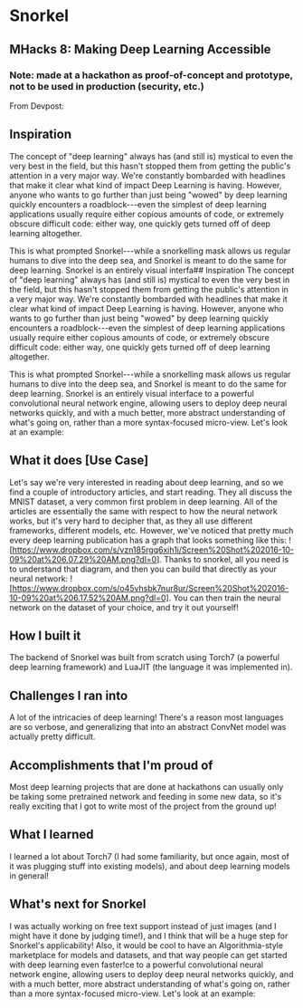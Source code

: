 # Snorkel
## MHacks 8: Making Deep Learning Accessible
### Note: made at a hackathon as proof-of-concept and prototype, not to be used in production (security, etc.)

From Devpost:

## Inspiration
The concept of "deep learning" always has (and still is) mystical to even the very best in the field, but this hasn't stopped them from getting the public's attention in a very major way. We're constantly bombarded with headlines that make it clear what kind of impact Deep Learning is having. However, anyone who wants to go further than just being "wowed" by deep learning quickly encounters a roadblock---even the simplest of deep learning applications usually require either copious amounts of code, or extremely obscure difficult code: either way, one quickly gets turned off of deep learning altogether.

This is what prompted Snorkel---while a snorkelling mask allows us regular humans to dive into the deep sea, and Snorkel is meant to do the same for deep learning. Snorkel is an entirely visual interfa## Inspiration
The concept of "deep learning" always has (and still is) mystical to even the very best in the field, but this hasn't stopped them from getting the public's attention in a very major way. We're constantly bombarded with headlines that make it clear what kind of impact Deep Learning is having. However, anyone who wants to go further than just being "wowed" by deep learning quickly encounters a roadblock---even the simplest of deep learning applications usually require either copious amounts of code, or extremely obscure difficult code: either way, one quickly gets turned off of deep learning altogether.

This is what prompted Snorkel---while a snorkelling mask allows us regular humans to dive into the deep sea, and Snorkel is meant to do the same for deep learning. Snorkel is an entirely visual interface to a powerful convolutional neural network engine, allowing users to deploy deep neural networks quickly, and with a much better, more abstract understanding of what's going on, rather than a more syntax-focused micro-view. Let's look at an example:

## What it does [Use Case]

Let's say we're very interested in reading about deep learning, and so we find a couple of introductory articles, and start reading. They all discuss the MNIST dataset, a very common first problem in deep learning. All of the articles are essentially the same with respect to how the neural network works, but it's very hard to decipher that, as they all use different frameworks, different models, etc. However, we've noticed that pretty much every deep learning publication has a graph that looks something like this: ![https://www.dropbox.com/s/vzn185rgq6xih1i/Screen%20Shot%202016-10-09%20at%206.07.29%20AM.png?dl=0]. Thanks to snorkel, all you need is to understand that diagram, and then you can build that directly as your neural network: ![https://www.dropbox.com/s/o45vhsbk7nur8ur/Screen%20Shot%202016-10-09%20at%206.17.52%20AM.png?dl=0]. You can then train the neural network on the dataset of your choice, and try it out yourself!

## How I built it
The backend of Snorkel was built from scratch using Torch7 (a powerful deep learning framework) and LuaJIT (the language it was implemented in).

## Challenges I ran into
A lot of the intricacies of deep learning! There's a reason most languages are so verbose, and generalizing that into an abstract ConvNet model was actually pretty difficult.

## Accomplishments that I'm proud of
Most deep learning projects that are done at hackathons can usually only be taking some pretrained network and feeding in some new data, so it's really exciting that I got to write most of the project from the ground up!

## What I learned
I learned a lot about Torch7 (I had some familiarity, but once again, most of it was plugging stuff into existing models), and about deep learning models in general!

## What's next for Snorkel
I was actually working on free text support instead of just images (and I might have it done by judging time!), and I think that will be a huge step for Snorkel's applicability! Also, it would be cool to have an Algorithmia-style marketplace for models and datasets, and that way people can get started with deep learning even faster!ce to a powerful convolutional neural network engine, allowing users to deploy deep neural networks quickly, and with a much better, more abstract understanding of what's going on, rather than a more syntax-focused micro-view. Let's look at an example:

